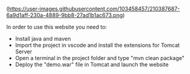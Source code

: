 (https://user-images.githubusercontent.com/103458457/210387687-6a9d1aff-230a-4889-9bb8-27ad1b1ac673.png)

In order to use this website you need to: 
- Install java and maven
- Import the project in vscode and install the extensions for Tomcat Server
- Open a terminal in the project folder and type "mvn clean package"
- Deploy the "demo.war" file in Tomcat and launch the website
